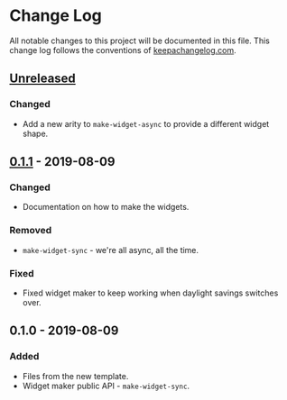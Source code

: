 # Change Log
All notable changes to this project will be documented in this file. This change log follows the conventions of [keepachangelog.com](http://keepachangelog.com/).

## [Unreleased]
### Changed
- Add a new arity to `make-widget-async` to provide a different widget shape.

## [0.1.1] - 2019-08-09
### Changed
- Documentation on how to make the widgets.

### Removed
- `make-widget-sync` - we're all async, all the time.

### Fixed
- Fixed widget maker to keep working when daylight savings switches over.

## 0.1.0 - 2019-08-09
### Added
- Files from the new template.
- Widget maker public API - `make-widget-sync`.

[Unreleased]: https://github.com/your-name/latex-helper/compare/0.1.1...HEAD
[0.1.1]: https://github.com/your-name/latex-helper/compare/0.1.0...0.1.1
